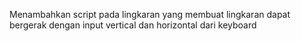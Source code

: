 Menambahkan script pada lingkaran yang membuat lingkaran dapat bergerak dengan input vertical dan horizontal dari keyboard
